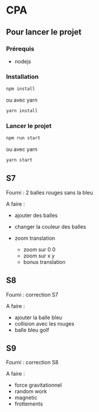 # CPA
## Pour lancer le projet
### Prérequis 
- nodejs

### Installation
```bash
npm install
```
ou avec yarn
```bash
yarn install
```

### Lancer le projet
```bash
npm run start
```
ou avec yarn
```bash
yarn start
```

## S7

Fourni : 2 balles rouges sans la bleu

A faire : 

- ajouter des balles
- changer la couleur des balles
- zoom translation

  - zoom sur 0 0
  - zoom sur x y
  - bonus translation

## S8

Fourni :  correction S7

A faire : 

- ajouter la balle bleu
- collision avec les rouges
- balle bleu golf

## S9

Fourni : correction S8

A faire : 

- force gravitationnel
- random work
- magnetic
- frottements
